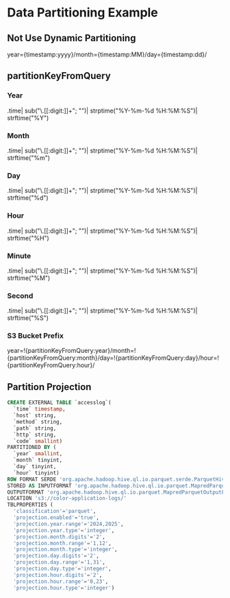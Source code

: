 # Data Partitioning Example
## Not Use Dynamic Partitioning
year={timestamp:yyyy}/month={timestamp:MM}/day={timestamp:dd}/

## partitionKeyFromQuery
### Year
.time| sub("\\.[[:digit:]]+"; "")| strptime("%Y-%m-%d %H:%M:%S")| strftime("%Y")

### Month
.time| sub("\\.[[:digit:]]+"; "")| strptime("%Y-%m-%d %H:%M:%S")| strftime("%m")

### Day
.time| sub("\\.[[:digit:]]+"; "")| strptime("%Y-%m-%d %H:%M:%S")| strftime("%d")

### Hour
.time| sub("\\.[[:digit:]]+"; "")| strptime("%Y-%m-%d %H:%M:%S")| strftime("%H")

### Minute
.time| sub("\\.[[:digit:]]+"; "")| strptime("%Y-%m-%d %H:%M:%S")| strftime("%M")

### Second
.time| sub("\\.[[:digit:]]+"; "")| strptime("%Y-%m-%d %H:%M:%S")| strftime("%S")

### S3 Bucket Prefix
year=!{partitionKeyFromQuery:year}/month=!{partitionKeyFromQuery:month}/day=!{partitionKeyFromQuery:day}/hour=!{partitionKeyFromQuery:hour}/

## Partition Projection
``` sql
CREATE EXTERNAL TABLE `accesslog`(
  `time` timestamp, 
  `host` string, 
  `method` string, 
  `path` string, 
  `http` string, 
  `code` smallint)
PARTITIONED BY ( 
  `year` smallint, 
  `month` tinyint, 
  `day` tinyint, 
  `hour` tinyint)
ROW FORMAT SERDE 'org.apache.hadoop.hive.ql.io.parquet.serde.ParquetHiveSerDe' 
STORED AS INPUTFORMAT 'org.apache.hadoop.hive.ql.io.parquet.MapredParquetInputFormat' 
OUTPUTFORMAT 'org.apache.hadoop.hive.ql.io.parquet.MapredParquetOutputFormat'
LOCATION 's3://color-application-logs/'
TBLPROPERTIES (
  'classification'='parquet',
  'projection.enabled'='true',
  'projection.year.range'='2024,2025', 
  'projection.year.type'='integer',
  'projection.month.digits'='2', 
  'projection.month.range'='1,12',
  'projection.month.type'='integer',
  'projection.day.digits'='2',
  'projection.day.range'='1,31', 
  'projection.day.type'='integer',
  'projection.hour.digits'='2',
  'projection.hour.range'='0,23',
  'projection.hour.type'='integer')
```